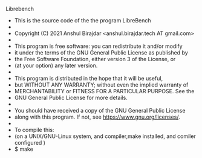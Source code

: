 Librebench

 *  This is the source code of the the program LibreBench
 *
 *  Copyright (C) 2021 Anshul Birajdar <anshul.birajdar.tech AT gmail.com>
 *
 *  This program is free software: you can redistribute it and/or modify
 *  it under the terms of the GNU General Public License as published by
 *  the Free Software Foundation, either version 3 of the License, or
 *  (at your option) any later version.
 *
 *  This program is distributed in the hope that it will be useful,
 *  but WITHOUT ANY WARRANTY; without even the implied warranty of
 *  MERCHANTABILITY or FITNESS FOR A PARTICULAR PURPOSE.  See the
 *  GNU General Public License for more details.
 *
 *  You should have received a copy of the GNU General Public License
 *  along with this program.  If not, see <https://www.gnu.org/licenses/>.
 *  
 *  To compile this:
 *  (on a UNIX/GNU-Linux system, and compiler,make installed, and comiler configured )
 *  $  make


